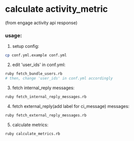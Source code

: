 # calculate activity_metric

(from engage activity api response)

### usage:

1. setup config:

 ```bash
cp conf.yml.example conf.yml
```

2. edit 'user_ids' in conf.yml:

 ```bash
ruby fetch_bundle_users.rb
# then, change 'user_ids' in conf.yml accordingly
```

3. fetch internal_reply messages:

 ```bash
ruby fetch_internal_reply_messages.rb
```

4. fetch external_reply(add label for ci_message) messages:

 ```bash
ruby fetch_external_reply_messages.rb
```

5. calculate metrics:

 ```bash
ruby calculate_metrics.rb
```

